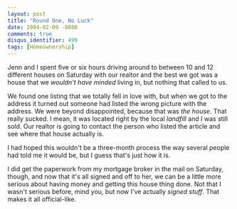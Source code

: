 ```yaml
---
layout: post
title: "Round One, No Luck"
date: 2004-02-09 -0800
comments: true
disqus_identifier: 499
tags: [Homeownership]
---
```

Jenn and I spent five or six hours driving around to between 10 and 12
different houses on Saturday with our realtor and the best we got was a
house that we *wouldn't have minded* living in, but nothing that called
to us.
 
 We found one listing that we totally fell in love with, but when we got
to the address it turned out someone had listed the wrong picture with
the address. We were beyond disappointed, because that was *the house*.
That really sucked. I mean, it was located right by the local *landfill*
and I was still sold. Our realtor is going to contact the person who
listed the article and see where that house actually is.
 
 I had hoped this wouldn't be a three-month process the way several
people had told me it would be, but I guess that's just how it is.
 
 I did get the paperwork from my mortgage broker in the mail on
Saturday, though, and now that it's all signed and off to her, we can be
a little more serious about having money and getting this house thing
done. Not that I wasn't serious before, mind you, but now I've actually
*signed stuff*. That makes it all official-like.
